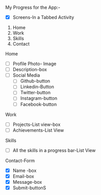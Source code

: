 My Progress for the App:-  

- [X] Screens-In a Tabbed Activity  
1. Home  
 2. Work  
  3. Skills  
   4. Contact  

Home  
  - [ ] Profile Photo- Image
  - [ ] Description-box
  - [ ] Social Media
    - [ ] Github-button
    - [ ] Linkedin-Button
    - [ ] Twitter-button
    - [ ] Instagram-button
    - [ ] Facebook-button  

Work
  - [ ] Projects-List view-box
  - [ ] Achievements-List View  

Skills
  - [ ] All the skills in a progress bar-List View

Contact-Form
  - [X] Name -box
  - [X] Email-box
  - [X] Message-box
  - [X] Submit-buttonS
